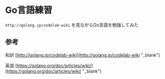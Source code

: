 # Go言語練習


`http://golang.jp/codelab-wiki` を見ながらGo言語を勉強してみた


## 参考

和訳
[http://golang.jp/codelab-wiki](http://golang.jp/codelab-wiki "_blank")

英語
[https://golang.org/doc/articles/wiki/](https://golang.org/doc/articles/wiki/ "_blank")


